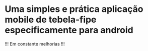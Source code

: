 # Uma simples e prática aplicação mobile de tebela-fipe especificamente para android

!!! Em constante melhorias !!!
